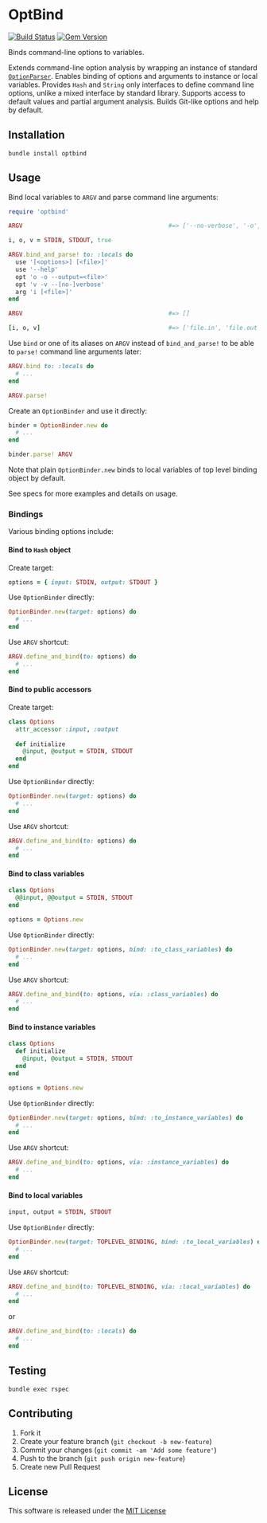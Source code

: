# OptBind

[![Build Status](https://img.shields.io/travis/pavolzbell/optbind.svg)](https://travis-ci.org/pavolzbell/optbind)
[![Gem Version](https://img.shields.io/gem/v/optbind.svg)](https://rubygems.org/gems/optbind)

Binds command-line options to variables.

Extends command-line option analysis by wrapping an instance of standard [`OptionParser`](http://ruby-doc.org/stdlib-2.3.1/libdoc/optparse/rdoc/OptionParser.html).
Enables binding of options and arguments to instance or local variables. Provides `Hash` and `String` only interfaces
to define command line options, unlike a mixed interface by standard library. Supports access to default values and
partial argument analysis. Builds Git-like options and help by default. 

## Installation

    bundle install optbind

## Usage

Bind local variables to `ARGV` and parse command line arguments: 

```ruby
require 'optbind'

ARGV                                         #=> ['--no-verbose', '-o', 'file.out', 'file.in']

i, o, v = STDIN, STDOUT, true

ARGV.bind_and_parse! to: :locals do
  use '[<options>] [<file>]'
  use '--help'
  opt 'o -o --output=<file>'
  opt 'v -v --[no-]verbose'
  arg 'i [<file>]'
end

ARGV                                         #=> []

[i, o, v]                                    #=> ['file.in', 'file.out', false]
```

Use `bind` or one of its aliases on `ARGV` instead of `bind_and_parse!` to be able to `parse!` command line arguments later:

```ruby
ARGV.bind to: :locals do
  # ...
end

ARGV.parse!
```

Create an `OptionBinder` and use it directly:

```ruby
binder = OptionBinder.new do
  # ...
end

binder.parse! ARGV
```

Note that plain `OptionBinder.new` binds to local variables of top level binding object by default. 

See specs for more examples and details on usage.

### Bindings

Various binding options include:   

#### Bind to `Hash` object

Create target:

```ruby
options = { input: STDIN, output: STDOUT }
```

Use `OptionBinder` directly:

```ruby
OptionBinder.new(target: options) do
  # ...
end
```

Use `ARGV` shortcut:

```ruby
ARGV.define_and_bind(to: options) do
  # ... 
end  
```

#### Bind to public accessors

Create target:

```ruby
class Options
  attr_accessor :input, :output
  
  def initialize
    @input, @output = STDIN, STDOUT
  end
end
```

Use `OptionBinder` directly:

```ruby
OptionBinder.new(target: options) do
  # ...
end
```

Use `ARGV` shortcut:

```ruby
ARGV.define_and_bind(to: options) do
  # ... 
end  
```

#### Bind to class variables

```ruby
class Options
  @@input, @@output = STDIN, STDOUT
end

options = Options.new
```

Use `OptionBinder` directly:

```ruby
OptionBinder.new(target: options, bind: :to_class_variables) do
  # ...
end
```

Use `ARGV` shortcut:

```ruby
ARGV.define_and_bind(to: options, via: :class_variables) do
  # ... 
end  
```

#### Bind to instance variables

```ruby
class Options
  def initialize
    @input, @output = STDIN, STDOUT
  end
end

options = Options.new
```

Use `OptionBinder` directly:

```ruby
OptionBinder.new(target: options, bind: :to_instance_variables) do
  # ...
end
```

Use `ARGV` shortcut:

```ruby
ARGV.define_and_bind(to: options, via: :instance_variables) do
  # ... 
end  
```

#### Bind to local variables

```ruby
input, output = STDIN, STDOUT
```

Use `OptionBinder` directly:

```ruby
OptionBinder.new(target: TOPLEVEL_BINDING, bind: :to_local_variables) do
  # ...
end
```

Use `ARGV` shortcut:

```ruby
ARGV.define_and_bind(to: TOPLEVEL_BINDING, via: :local_variables) do
  # ... 
end  
```

or

```ruby
ARGV.define_and_bind(to: :locals) do
  # ... 
end  
```

## Testing

    bundle exec rspec

## Contributing

1. Fork it
2. Create your feature branch (`git checkout -b new-feature`)
3. Commit your changes (`git commit -am 'Add some feature'`)
4. Push to the branch (`git push origin new-feature`)
5. Create new Pull Request

## License

This software is released under the [MIT License](LICENSE.md)

